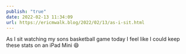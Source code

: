 ```yaml
---
publish: "true"
date: 2022-02-13 11:34:09
url: https://ericmwalk.blog/2022/02/13/as-i-sit.html
---
```


As I sit watching my sons basketball game today I feel like I could keep these stats on an iPad Mini 😄